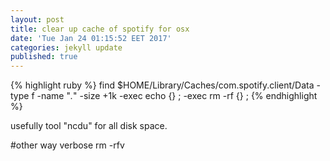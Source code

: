 ```yaml
---
layout: post
title: clear up cache of spotify for osx
date: 'Tue Jan 24 01:15:52 EET 2017'
categories: jekyll update
published: true
---
```



{% highlight ruby %}
find $HOME/Library/Caches/com.spotify.client/Data -type f -name "*.*" -size +1k -exec echo {} \; -exec rm -rf {} \;
{% endhighlight %}


usefully tool "ncdu" for all disk space.

#other way verbose rm -rfv
